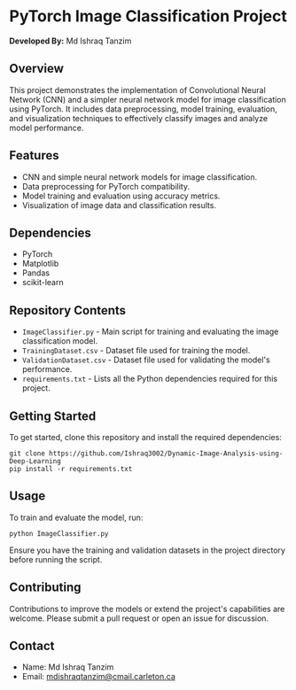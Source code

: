 # PyTorch Image Classification Project

**Developed By:** Md Ishraq Tanzim

## Overview
This project demonstrates the implementation of Convolutional Neural Network (CNN) and a simpler neural network model for image classification using PyTorch. It includes data preprocessing, model training, evaluation, and visualization techniques to effectively classify images and analyze model performance.

## Features
- CNN and simple neural network models for image classification.
- Data preprocessing for PyTorch compatibility.
- Model training and evaluation using accuracy metrics.
- Visualization of image data and classification results.

## Dependencies
- PyTorch
- Matplotlib
- Pandas
- scikit-learn

## Repository Contents
- `ImageClassifier.py` - Main script for training and evaluating the image classification model.
- `TrainingDataset.csv` - Dataset file used for training the model.
- `ValidationDataset.csv` - Dataset file used for validating the model's performance.
- `requirements.txt` - Lists all the Python dependencies required for this project.


## Getting Started
To get started, clone this repository and install the required dependencies:
```
git clone https://github.com/Ishraq3002/Dynamic-Image-Analysis-using-Deep-Learning
pip install -r requirements.txt
```

## Usage
To train and evaluate the model, run:
```
python ImageClassifier.py
```
Ensure you have the training and validation datasets in the project directory before running the script.

## Contributing
Contributions to improve the models or extend the project's capabilities are welcome. Please submit a pull request or open an issue for discussion.

## Contact
- Name: Md Ishraq Tanzim
- Email: mdishraqtanzim@cmail.carleton.ca

